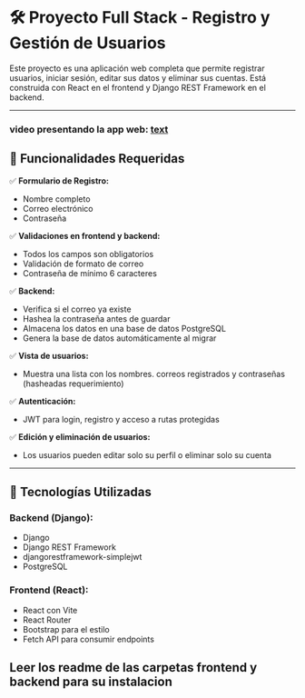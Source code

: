 # 🛠 Proyecto Full Stack - Registro y Gestión de Usuarios

Este proyecto es una aplicación web completa que permite registrar usuarios, iniciar sesión, editar sus datos y eliminar sus cuentas. Está construida con React en el frontend y Django REST Framework en el backend.

---
### video presentando la app web: [text](https://drive.google.com/file/d/16XD8nTH5uIq4m8yTO3COJ0PT79r-vCiM/view?usp=sharing)

## 📌 Funcionalidades Requeridas

✅ **Formulario de Registro:**
- Nombre completo  
- Correo electrónico  
- Contraseña  

✅ **Validaciones en frontend y backend:**
- Todos los campos son obligatorios  
- Validación de formato de correo  
- Contraseña de mínimo 6 caracteres  

✅ **Backend:**
- Verifica si el correo ya existe
- Hashea la contraseña antes de guardar
- Almacena los datos en una base de datos PostgreSQL
- Genera la base de datos automáticamente al migrar

✅ **Vista de usuarios:**
- Muestra una lista con los nombres. correos registrados y contraseñas (hasheadas requerimiento)

✅ **Autenticación:**
- JWT para login, registro y acceso a rutas protegidas

✅ **Edición y eliminación de usuarios:**
- Los usuarios pueden editar solo su perfil o eliminar solo su cuenta

---

## 🧩 Tecnologías Utilizadas

### Backend (Django):
- Django
- Django REST Framework
- djangorestframework-simplejwt
- PostgreSQL

### Frontend (React):
- React con Vite
- React Router
- Bootstrap para el estilo
- Fetch API para consumir endpoints

## Leer los readme de las carpetas frontend y backend para su instalacion

